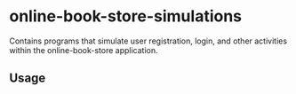 # online-book-store-simulations
Contains programs that simulate user registration, login, and other activities within the online-book-store application. 

## Usage
